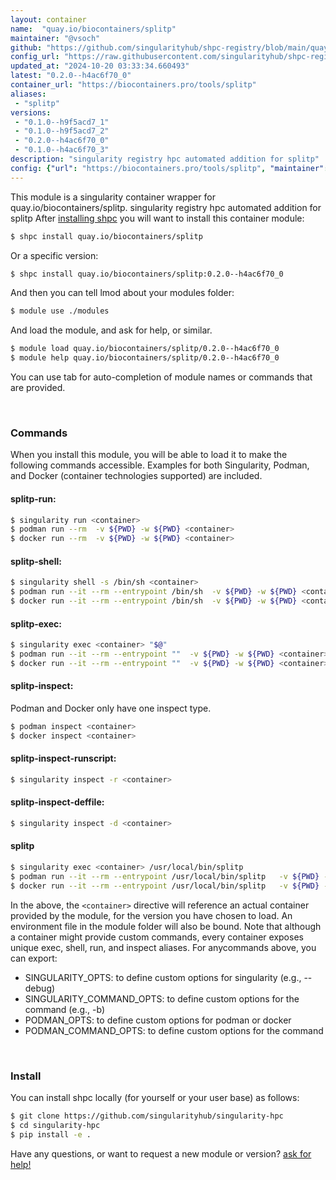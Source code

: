 ```yaml
---
layout: container
name:  "quay.io/biocontainers/splitp"
maintainer: "@vsoch"
github: "https://github.com/singularityhub/shpc-registry/blob/main/quay.io/biocontainers/splitp/container.yaml"
config_url: "https://raw.githubusercontent.com/singularityhub/shpc-registry/main/quay.io/biocontainers/splitp/container.yaml"
updated_at: "2024-10-20 03:33:34.660493"
latest: "0.2.0--h4ac6f70_0"
container_url: "https://biocontainers.pro/tools/splitp"
aliases:
 - "splitp"
versions:
 - "0.1.0--h9f5acd7_1"
 - "0.1.0--h9f5acd7_2"
 - "0.2.0--h4ac6f70_0"
 - "0.1.0--h4ac6f70_3"
description: "singularity registry hpc automated addition for splitp"
config: {"url": "https://biocontainers.pro/tools/splitp", "maintainer": "@vsoch", "description": "singularity registry hpc automated addition for splitp", "latest": {"0.2.0--h4ac6f70_0": "sha256:0283630ca532349d725797036979c4ee7873e88edda79d84a2204ffba9d25ca8"}, "tags": {"0.1.0--h9f5acd7_1": "sha256:55edf2f66f0a3f01074842a7a4a476b5e10628b87dde671200ed1be4e5d1cc6c", "0.1.0--h9f5acd7_2": "sha256:7e8f8922d365cc6d0c8219c0dfb3f9b038298bbf9ad76ec9c13d5d0f228a3861", "0.2.0--h4ac6f70_0": "sha256:0283630ca532349d725797036979c4ee7873e88edda79d84a2204ffba9d25ca8", "0.1.0--h4ac6f70_3": "sha256:2ea9c965bb3d6034bb36f801d594b63b34ce3edbf5a938cfcb5bbec00abdd521"}, "docker": "quay.io/biocontainers/splitp", "aliases": {"splitp": "/usr/local/bin/splitp"}}
---
```


This module is a singularity container wrapper for quay.io/biocontainers/splitp.
singularity registry hpc automated addition for splitp
After [installing shpc](#install) you will want to install this container module:


```bash
$ shpc install quay.io/biocontainers/splitp
```

Or a specific version:

```bash
$ shpc install quay.io/biocontainers/splitp:0.2.0--h4ac6f70_0
```

And then you can tell lmod about your modules folder:

```bash
$ module use ./modules
```

And load the module, and ask for help, or similar.

```bash
$ module load quay.io/biocontainers/splitp/0.2.0--h4ac6f70_0
$ module help quay.io/biocontainers/splitp/0.2.0--h4ac6f70_0
```

You can use tab for auto-completion of module names or commands that are provided.

<br>

### Commands

When you install this module, you will be able to load it to make the following commands accessible.
Examples for both Singularity, Podman, and Docker (container technologies supported) are included.

#### splitp-run:

```bash
$ singularity run <container>
$ podman run --rm  -v ${PWD} -w ${PWD} <container>
$ docker run --rm  -v ${PWD} -w ${PWD} <container>
```

#### splitp-shell:

```bash
$ singularity shell -s /bin/sh <container>
$ podman run --it --rm --entrypoint /bin/sh  -v ${PWD} -w ${PWD} <container>
$ docker run --it --rm --entrypoint /bin/sh  -v ${PWD} -w ${PWD} <container>
```

#### splitp-exec:

```bash
$ singularity exec <container> "$@"
$ podman run --it --rm --entrypoint ""  -v ${PWD} -w ${PWD} <container> "$@"
$ docker run --it --rm --entrypoint ""  -v ${PWD} -w ${PWD} <container> "$@"
```

#### splitp-inspect:

Podman and Docker only have one inspect type.

```bash
$ podman inspect <container>
$ docker inspect <container>
```

#### splitp-inspect-runscript:

```bash
$ singularity inspect -r <container>
```

#### splitp-inspect-deffile:

```bash
$ singularity inspect -d <container>
```


#### splitp

```bash
$ singularity exec <container> /usr/local/bin/splitp
$ podman run --it --rm --entrypoint /usr/local/bin/splitp   -v ${PWD} -w ${PWD} <container> -c " $@"
$ docker run --it --rm --entrypoint /usr/local/bin/splitp   -v ${PWD} -w ${PWD} <container> -c " $@"
```



In the above, the `<container>` directive will reference an actual container provided
by the module, for the version you have chosen to load. An environment file in the
module folder will also be bound. Note that although a container
might provide custom commands, every container exposes unique exec, shell, run, and
inspect aliases. For anycommands above, you can export:

 - SINGULARITY_OPTS: to define custom options for singularity (e.g., --debug)
 - SINGULARITY_COMMAND_OPTS: to define custom options for the command (e.g., -b)
 - PODMAN_OPTS: to define custom options for podman or docker
 - PODMAN_COMMAND_OPTS: to define custom options for the command

<br>

### Install

You can install shpc locally (for yourself or your user base) as follows:

```bash
$ git clone https://github.com/singularityhub/singularity-hpc
$ cd singularity-hpc
$ pip install -e .
```

Have any questions, or want to request a new module or version? [ask for help!](https://github.com/singularityhub/singularity-hpc/issues)